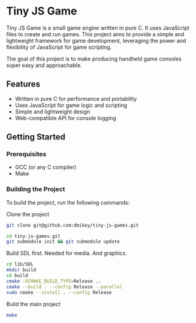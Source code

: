 # Tiny JS Game

Tiny JS Game is a small game engine written in pure C. It uses JavaScript files to create and run games. This project aims to provide a simple and lightweight framework for game development, leveraging the power and flexibility of JavaScript for game scripting.

The goal of this project is to make producing handheld game consoles super easy and approachable.

## Features

- Written in pure C for performance and portability
- Uses JavaScript for game logic and scripting
- Simple and lightweight design
- Web-compatible API for console logging

## Getting Started

### Prerequisites

- GCC (or any C compiler)
- Make

### Building the Project

To build the project, run the following commands:


Clone the project

```bash
git clone git@github.com:dmikey/tiny-js-games.git
```

```bash
cd tiny-js-games.git
git submodule init && git submodule update
```

Build SDL first. Needed for media. And graphics.

```bash
cd lib/SDL
mkdir build
cd build
cmake -DCMAKE_BUILD_TYPE=Release ..
cmake --build . --config Release --parallel
sudo cmake --install . --config Release
```

Build the main project

```bash
make
```
